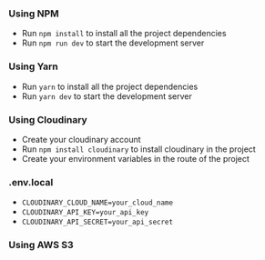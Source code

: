 ### Using NPM

- Run `npm install` to install all the project dependencies
- Run `npm run dev` to start the development server

### Using Yarn

- Run `yarn` to install all the project dependencies
- Run `yarn dev` to start the development server

### Using Cloudinary

- Create your cloudinary account
- Run `npm install cloudinary` to install cloudinary in the project
- Create your environment variables in the route of the project

### .env.local

- `CLOUDINARY_CLOUD_NAME=your_cloud_name`
- `CLOUDINARY_API_KEY=your_api_key`
- `CLOUDINARY_API_SECRET=your_api_secret`

### Using AWS S3